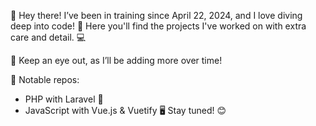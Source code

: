 👋 Hey there!
I’ve been in training since April 22, 2024, and I love diving deep into code! 🚀
Here you'll find the projects I've worked on with extra care and detail. 💻

👀 Keep an eye out, as I’ll be adding more over time!

🌟 Notable repos:

- PHP with Laravel 🐘
- JavaScript with Vue.js & Vuetify 🖥️
Stay tuned! 😊
